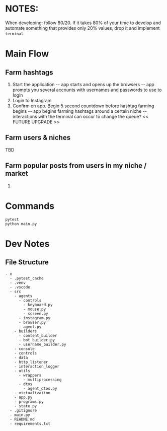 # NOTES:

When developing: follow 80/20. If it takes 80% of your time to develop and automate something that provides only 20% values, drop it and implement `terminal`.

# Main Flow

## Farm hashtags

1. Start the application
-- app starts and opens up the browsers
-- app prompts you several accounts with usernames and passwords to use to login
2. Login to Instagram
3. Confirm on app. Begin 5 second countdown before hashtag farming begins
-- app begins farming hashtags around a certain niche
-- interactions with the terminal can occur to change the queue? << FUTURE UPGRADE >>

## Farm users & niches

TBD

## Farm popular posts from users in my niche / market

1. 

# Commands

```pytest```  
```python main.py```  


# Dev Notes

## File Structure

```
- x
  - .pytest_cache
  - .venv
  - .vscode
  - src
    - agents
      - controls
        - keyboard.py
        - mouse.py
        - screen.py
      - instagram.py
      - browser.py
      - agent.py
    - builders
      - content_builder
      - bot_builder.py
      - username_builder.py
    - console
    - controls
    - data
    - http_listener
    - interaction_logger
    - utils
      - wrappers
        - multiprocessing
      - dtos
        - agent_dtos.py
    - virtualization
    - app.py
    - programs.py
    - state.py
  - .gitignore
  - main.py
  - README.md
  - requirements.txt
```